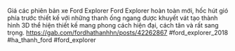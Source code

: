 
Giá các phiên bản xe Ford Explorer 
Ford Explorer hoàn toàn mới, hốc hút gió phía trước thiết kế với những thanh ống ngang được khuyết vát tạo thành hình 3D thể hiện thiết kế mang phong cách hiện đại, cách tân và rất sang trọng.
https://gab.com/fordhathanhhn/posts/42262867
#ford_explorer_2018 #ha_thanh_ford #ford_explorer
